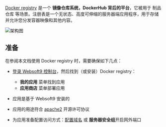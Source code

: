 [Docker registry](https://github.com/distribution/distribution/) 是一个 **镜像仓库系统，DockerHub 背后的平台**，它被用于 制品仓库  等场景。注册表是一个无状态、高度可伸缩的服务器端应用程序，用于存储 并允许您分发容器映像和其他内容。


![架构图](https://libs.websoft9.com/Websoft9/DocsPicture/zh/docker/docker-registry-gui.webp)


## 准备

在参阅本文档使用 Docker registry 时，需要确保如下几点：

- [登录 Websoft9 控制台](./login-console)，然后找到（或安装）Docker registry：
  - **我的应用** 菜单找到应用 
  - **应用商店** 菜单部署应用

- 应用是基于 Websoft9 安装的


- 应用的用途符合 [apache2](https://opensource.org/licenses/Apache-2.0) 开源许可协议


- 为应用准备配置访问方式：[配置域名](./domain-set) 或 **服务器安全组**开启网外端口